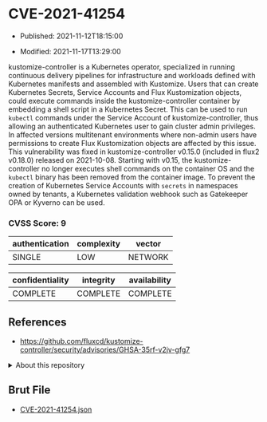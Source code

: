 # CVE-2021-41254

- Published: 2021-11-12T18:15:00

- Modified: 2021-11-17T13:29:00

kustomize-controller is a Kubernetes operator, specialized in running continuous delivery pipelines for infrastructure and workloads defined with Kubernetes manifests and assembled with Kustomize. Users that can create Kubernetes Secrets, Service Accounts and Flux Kustomization objects, could execute commands inside the kustomize-controller container by embedding a shell script in a Kubernetes Secret. This can be used to run `kubectl` commands under the Service Account of kustomize-controller, thus allowing an authenticated Kubernetes user to gain cluster admin privileges. In affected versions multitenant environments where non-admin users have permissions to create Flux Kustomization objects are affected by this issue. This vulnerability was fixed in kustomize-controller v0.15.0 (included in flux2 v0.18.0) released on 2021-10-08. Starting with v0.15, the kustomize-controller no longer executes shell commands on the container OS and the `kubectl` binary has been removed from the container image. To prevent the creation of Kubernetes Service Accounts with `secrets` in namespaces owned by tenants, a Kubernetes validation webhook such as Gatekeeper OPA or Kyverno can be used.

### CVSS Score: **9**

| authentication | complexity | vector |
| --- | --- | --- |
| SINGLE | LOW | NETWORK |

| confidentiality | integrity | availability |
| --- | --- | --- |
| COMPLETE | COMPLETE | COMPLETE |

## References

* https://github.com/fluxcd/kustomize-controller/security/advisories/GHSA-35rf-v2jv-gfg7

<details>
<summary>About this repository</summary> 

  This repository is part of the project [Live Hack CVE](https://github.com/Live-Hack-CVE). Main website can be found [www.live-hack.org](https://www.live-hack.org) 
  
  Made by [Sn0wAlice](https://github.com/Sn0wAlice) for the people that care about security and need to have a feed of the latest CVEs. Hope you enjoy it, don't forget to star the repo and follow me on [Twitter](https://twitter.com/Sn0wAlice) and [Github](https://github.com/Sn0wAlice). And that is my [personnal website](https://www.alice-snow.me/)

  - [Home Page](https://github.com/Live-Hack-CVE)
  - [Framework](https://github.com/Live-Hack-CVE/cve-framework)
  - [CVE database](https://github.com/Live-Hack-CVE/full_database)
  - [Changelog](https://github.com/Live-Hack-CVE/Changelog)
</details>

## Brut File

* [CVE-2021-41254.json](https://raw.githubusercontent.com/Live-Hack-CVE/full_database/main/cves/2021/CVE-2021-41254.json)

